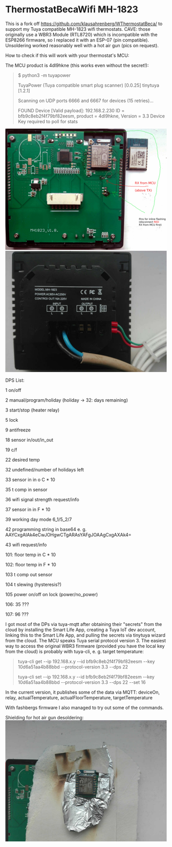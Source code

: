 # ThermostatBecaWifi MH-1823

This is a fork off https://github.com/klausahrenberg/WThermostatBeca/ to support my Tuya compatible MH-1823 wifi thermostats. CAVE: those originally use a WBR3 Module (RTL8720) which is incompatible with the ESP8266 firmware, so I replaced it with an ESP-07 (pin compatible). Unsoldering worked reasonably well with a hot air gun (pics on request).

How to check if this will work with your thermostat's MCU:

The MCU product is 4dl9hkne (this works even without the secret!): 
> $ python3 -m tuyapower
> 
> TuyaPower (Tuya compatible smart plug scanner) [0.0.25] tinytuya [1.2.1]
> 
> Scanning on UDP ports 6666 and 6667 for devices (15 retries)...
> 
> FOUND Device [Valid payload]: 192.168.2.230
>     ID = bfb9c8eb2f4f79bf82eesm, product = 4dl9hkne, Version = 3.3
>     Device Key required to poll for stats

![MH-1823 inside](docs/MH-1823/MH_1823_pcb_ed.jpeg) ![MH-1823 back](docs/MH-1823/MH_1823_back.jpeg)



DPS List:


1 on/off

2 manual/program/holiday (holiday -> 32: days remaining)


3 start/stop (heater relay)


5 lock


9 antifreeze


18 sensor in/out/in_out

19 c/f


22 desired temp


32 undefined/number of holidays left

33 sensor in in o C * 10


35 t comp in sensor


36 wifi signal strength request/info


37 sensor in in F * 10


39 working day mode 6_1/5_2/7


42 programming string in base64 e. g. AAYCxgAIAk4eCwJOHgwCTgARAsYAFgJOAAgCxgAXAk4=

43 wifi request/info


101: floor temp in C * 10

102: floor temp in F * 10

103 t comp out sensor

104 t slewing (hysteresis?)

105 power on/off on lock (power/no_power)

106: 35 ???

107: 96 ???



I got most of the DPs via tuya-mqtt after obtaining their "secrets" from the cloud by installing the Smart Life App, creating a Tuya IoT dev account, linking this to the Smart Life App, and pulling the secrets via tinytuya wizard from the cloud. The MCU speaks Tuya serial protocol version 3. The easiest way to access the original WBR3 firmware (provided you have the local key from the cloud) is probably with tuya-cli, e. g. target temperature:

> tuya-cli get   --ip 192.168.x.y --id bfb9c8eb2f4f79bf82eesm --key 10d6a51aa4b88bbd --protocol-version 3.3 --dps 22
> 
> tuya-cli set   --ip 192.168.x.y --id bfb9c8eb2f4f79bf82eesm --key 10d6a51aa4b88bbd --protocol-version 3.3 --dps 22 --set 16

In the current version, it publishes some of the data via MQTT: deviceOn, relay, actualTemperature, actualFloorTemperature, targetTemperature

With fashbergs firmware I also managed to try out some of the commands.


Shielding for hot air gun desoldering:
![MH-1820 solder shield](docs/MH-1823/hot_air_gun_shield.jpeg) 

